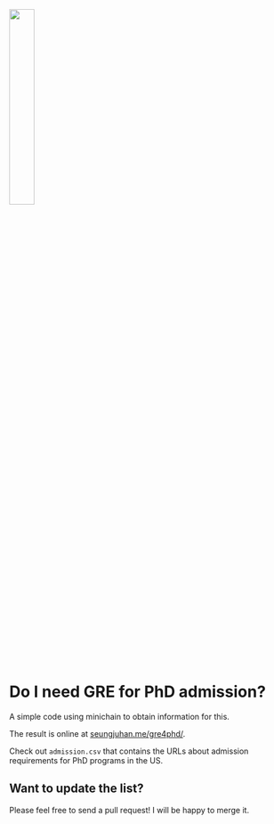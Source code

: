 <img src="https://user-images.githubusercontent.com/34769499/229543292-aeca6969-d132-4db8-be69-936e89322243.png"  width="30%" height="30%">

# Do I need GRE for PhD admission?

A simple code using minichain to obtain information for this.

The result is online at [seungjuhan.me/gre4phd/](https://seungjuhan.me/gre4phd/).

Check out `admission.csv` that contains the URLs about admission requirements for PhD programs in the US.

## Want to update the list?

Please feel free to send a pull request! I will be happy to merge it.
